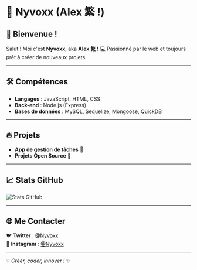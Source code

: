 # 🌊 Nyvoxx (Alex 繁 !)

## 🚀 Bienvenue !

Salut ! Moi c'est **Nyvoxx**, aka **Alex 繁 !** 💻 Passionné par le web et toujours prêt à créer de nouveaux projets.

---

## 🛠️ Compétences

- **Langages** : JavaScript, HTML, CSS
- **Back-end** : Node.js (Express)
- **Bases de données** : MySQL, Sequelize, Mongoose, QuickDB

---

## 🔥 Projets

- **App de gestion de tâches** 📅
- **Projets Open Source** 🚀

---

## 📈 Stats GitHub

![Stats GitHub](https://github-readme-stats.vercel.app/api?username=Nyvoxx&show_icons=true&theme=radical)

---

## 🌐 Me Contacter

🐦 **Twitter** : [@Nyvoxx](https://twitter.com/Nyvoxx)  
📸 **Instagram** : [@Nyvoxx](https://instagram.com/Nyvoxx)

---

💡 *Créer, coder, innover !* ✨
